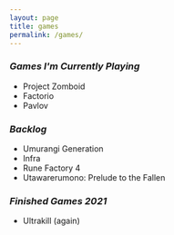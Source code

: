 ```yaml
---
layout: page
title: games
permalink: /games/
---
```


### *Games I'm Currently Playing*
* Project Zomboid
* Factorio
* Pavlov

### *Backlog*
* Umurangi Generation
* Infra
* Rune Factory 4
* Utawarerumono: Prelude to the Fallen

### *Finished Games 2021*
* Ultrakill (again)




